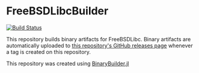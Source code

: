 # FreeBSDLibcBuilder

[![Build Status](https://gitlab.com/BinaryBuilder.jl/FreeBSDLibcBuilder/badges/master/pipeline.svg)](https://gitlab.com/BinaryBuilder.jl/FreeBSDLibcBuilder/pipelines)

This repository builds binary artifacts for FreeBSDLibc. Binary artifacts are automatically uploaded to
[this repository's GitHub releases page](https://github.com/staticfloat/FreeBSDLibcBuilder/releases) whenever a tag is created
on this repository.

This repository was created using [BinaryBuilder.jl](https://github.com/JuliaPackaging/BinaryBuilder.jl)
